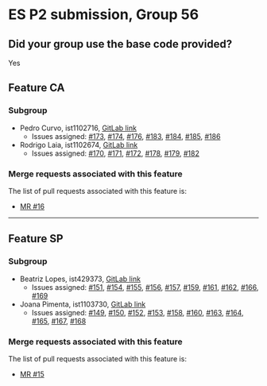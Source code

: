 # ES P2 submission, Group 56

## Did your group use the base code provided?

Yes

## Feature CA

### Subgroup
- Pedro Curvo, ist1102716, [GitLab link](https://gitlab.rnl.tecnico.ulisboa.pt/ist1102716)
   + Issues assigned: [#173](https://gitlab.rnl.tecnico.ulisboa.pt/es/es24-56/-/issues/173), [#174](https://gitlab.rnl.tecnico.ulisboa.pt/es/es24-56/-/issues/174), [#176](https://gitlab.rnl.tecnico.ulisboa.pt/es/es24-56/-/issues/176), [#183](https://gitlab.rnl.tecnico.ulisboa.pt/es/es24-56/-/issues/183), [#184](https://gitlab.rnl.tecnico.ulisboa.pt/es/es24-56/-/issues/184), [#185](https://gitlab.rnl.tecnico.ulisboa.pt/es/es24-56/-/issues/185), [#186](https://gitlab.rnl.tecnico.ulisboa.pt/es/es24-56/-/issues/186)
- Rodrigo Laia, ist1102674, [GitLab link](https://gitlab.rnl.tecnico.ulisboa.pt/ist1102674)
   + Issues assigned:  [#170](https://gitlab.rnl.tecnico.ulisboa.pt/es/es24-56/-/issues/170), [#171](https://gitlab.rnl.tecnico.ulisboa.pt/es/es24-56/-/issues/171), [#172](https://gitlab.rnl.tecnico.ulisboa.pt/es/es24-56/-/issues/172), [#178](https://gitlab.rnl.tecnico.ulisboa.pt/es/es24-56/-/issues/178), [#179](https://gitlab.rnl.tecnico.ulisboa.pt/es/es24-56/-/issues/179), [#182](https://gitlab.rnl.tecnico.ulisboa.pt/es/es24-56/-/issues/182)

### Merge requests associated with this feature

The list of pull requests associated with this feature is:

- [MR #16](https://gitlab.rnl.tecnico.ulisboa.pt/es/es24-56/-/merge_requests/16)


---

## Feature SP

### Subgroup
- Beatriz Lopes, ist429373, [GitLab link](https://gitlab.rnl.tecnico.ulisboa.pt/ist429373)
   + Issues assigned: [#151](https://gitlab.rnl.tecnico.ulisboa.pt/es/es24-56/-/issues/151), [#154](https://gitlab.rnl.tecnico.ulisboa.pt/es/es24-56/-/issues/154), [#155](https://gitlab.rnl.tecnico.ulisboa.pt/es/es24-56/-/issues/155), [#156](https://gitlab.rnl.tecnico.ulisboa.pt/es/es24-56/-/issues/156), [#157](https://gitlab.rnl.tecnico.ulisboa.pt/es/es24-56/-/issues/157), [#159](https://gitlab.rnl.tecnico.ulisboa.pt/es/es24-56/-/issues/159), [#161](https://gitlab.rnl.tecnico.ulisboa.pt/es/es24-56/-/issues/161), [#162](https://gitlab.rnl.tecnico.ulisboa.pt/es/es24-56/-/issues/162), [#166](https://gitlab.rnl.tecnico.ulisboa.pt/es/es24-56/-/issues/166), [#169](https://gitlab.rnl.tecnico.ulisboa.pt/es/es24-56/-/issues/169)
- Joana Pimenta, ist1103730, [GitLab link](https://gitlab.rnl.tecnico.ulisboa.pt/ist1103730)
   + Issues assigned:  [#149](https://gitlab.rnl.tecnico.ulisboa.pt/es/es24-56/-/issues/149), [#150](https://gitlab.rnl.tecnico.ulisboa.pt/es/es24-56/-/issues/150), [#152](https://gitlab.rnl.tecnico.ulisboa.pt/es/es24-56/-/issues/152), [#153](https://gitlab.rnl.tecnico.ulisboa.pt/es/es24-56/-/issues/153), [#158](https://gitlab.rnl.tecnico.ulisboa.pt/es/es24-56/-/issues/158), [#160](https://gitlab.rnl.tecnico.ulisboa.pt/es/es24-56/-/issues/160), [#163](https://gitlab.rnl.tecnico.ulisboa.pt/es/es24-56/-/issues/163), [#164](https://gitlab.rnl.tecnico.ulisboa.pt/es/es24-56/-/issues/164), [#165](https://gitlab.rnl.tecnico.ulisboa.pt/es/es24-56/-/issues/165), [#167](https://gitlab.rnl.tecnico.ulisboa.pt/es/es24-56/-/issues/167), [#168](https://gitlab.rnl.tecnico.ulisboa.pt/es/es24-56/-/issues/168)
  
### Merge requests associated with this feature

The list of pull requests associated with this feature is:

- [MR #15](https://gitlab.rnl.tecnico.ulisboa.pt/es/es24-56/-/merge_requests/15)
